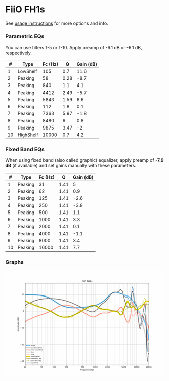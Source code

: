 # FiiO FH1s
See [usage instructions](https://github.com/jaakkopasanen/AutoEq#usage) for more options and info.

### Parametric EQs
You can use filters 1-5 or 1-10. Apply preamp of -6.1 dB or -6.1 dB, respectively.

|   # | Type      |   Fc (Hz) |    Q |   Gain (dB) |
|-----|-----------|-----------|------|-------------|
|   1 | LowShelf  |       105 | 0.7  |        11.6 |
|   2 | Peaking   |        58 | 0.28 |        -8.7 |
|   3 | Peaking   |       840 | 1.1  |         4.1 |
|   4 | Peaking   |      4412 | 2.49 |        -5.7 |
|   5 | Peaking   |      5843 | 1.59 |         6.6 |
|   6 | Peaking   |       112 | 1.8  |         0.1 |
|   7 | Peaking   |      7363 | 5.97 |        -1.8 |
|   8 | Peaking   |      8480 | 6    |         0.8 |
|   9 | Peaking   |      9875 | 3.47 |        -2   |
|  10 | HighShelf |     10000 | 0.7  |         4.2 |

### Fixed Band EQs
When using fixed band (also called graphic) equalizer, apply preamp of **-7.9 dB** (if available) and set gains manually with these parameters.

|   # | Type    |   Fc (Hz) |    Q |   Gain (dB) |
|-----|---------|-----------|------|-------------|
|   1 | Peaking |        31 | 1.41 |         5   |
|   2 | Peaking |        62 | 1.41 |         0.9 |
|   3 | Peaking |       125 | 1.41 |        -2.6 |
|   4 | Peaking |       250 | 1.41 |        -3.8 |
|   5 | Peaking |       500 | 1.41 |         1.1 |
|   6 | Peaking |      1000 | 1.41 |         3.3 |
|   7 | Peaking |      2000 | 1.41 |         0.1 |
|   8 | Peaking |      4000 | 1.41 |        -1.1 |
|   9 | Peaking |      8000 | 1.41 |         3.4 |
|  10 | Peaking |     16000 | 1.41 |         7.7 |

### Graphs
![](./FiiO%20FH1s.png)
